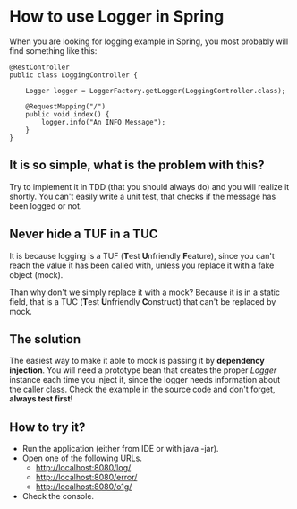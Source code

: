 How to use Logger in Spring
===========================

When you are looking for logging example in Spring, you most probably will find something like this:
	
	@RestController
	public class LoggingController {	 
	
    	Logger logger = LoggerFactory.getLogger(LoggingController.class);
    	
    	@RequestMapping("/")
    	public void index() {
    		logger.info("An INFO Message");
    	}
    }

It is so simple, what is the problem with this?
-
Try to implement it in TDD (that you should always do) and you will realize it shortly. You can't easily write a unit test, that checks if the message has been logged or not.

Never hide a TUF in a TUC
-
It is because logging is a TUF (**T**est **U**nfriendly **F**eature), since you can't reach the value it has been called with, unless you replace it with a fake object (mock).

Than why don't we simply replace it with a mock? Because it is in a static field, that is a TUC (**T**est **U**nfriendly **C**onstruct) that can't be replaced by mock.

The solution
-
The easiest way to make it able to mock is passing it by **dependency injection**. You will need a prototype bean that creates the proper *Logger* instance each time you inject it, since the logger needs information about the caller class. Check the example in the source code and don't forget, **always test first!**

How to try it?
-

* Run the application (either from IDE or with java -jar).
* Open one of the following URLs.
    - [http://localhost:8080/log/<your message comes here>](http://localhost:8080/log/hello%20world)
    - [http://localhost:8080/error/<your message comes here>](http://localhost:8080/error/hello%20world)
    - [http://localhost:8080/o1g/<your message comes here>](http://localhost:8080/o1g/hello%20world)
* Check the console.